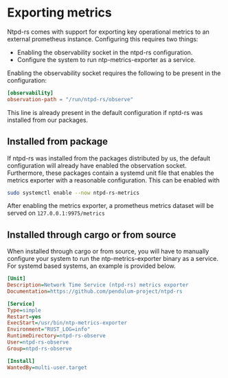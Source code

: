 # Exporting metrics

Ntpd-rs comes with support for exporting key operational metrics to an external prometheus instance. Configuring this requires two things:
- Enabling the observability socket in the ntpd-rs configuration.
- Configure the system to run ntp-metrics-exporter as a service.

Enabling the observability socket requires the following to be present in the configuration:
```toml
[observability]
observation-path = "/run/ntpd-rs/observe"
```
This line is already present in the default configuration if nptd-rs was installed from our packages.

## Installed from package

If ntpd-rs was installed from the packages distributed by us, the default configuration will already have enabled the observation socket. Furthermore, these packages contain a systemd unit file that enables the metrics exporter with a reasonable configuration. This can be enabled with
```sh
sudo systemctl enable --now ntpd-rs-metrics
```

After enabling the metrics exporter, a prometheus metrics dataset will be served on `127.0.0.1:9975/metrics`

## Installed through cargo or from source

When installed through cargo or from source, you will have to manually configure your system to run the ntp-metrics-exporter binary as a service. For systemd based systems, an example is provided below.
```ini
[Unit]
Description=Network Time Service (ntpd-rs) metrics exporter
Documentation=https://github.com/pendulum-project/ntpd-rs

[Service]
Type=simple
Restart=yes
ExecStart=/usr/bin/ntp-metrics-exporter
Environment="RUST_LOG=info"
RuntimeDirectory=ntpd-rs-observe
User=ntpd-rs-observe
Group=ntpd-rs-observe

[Install]
WantedBy=multi-user.target
```
